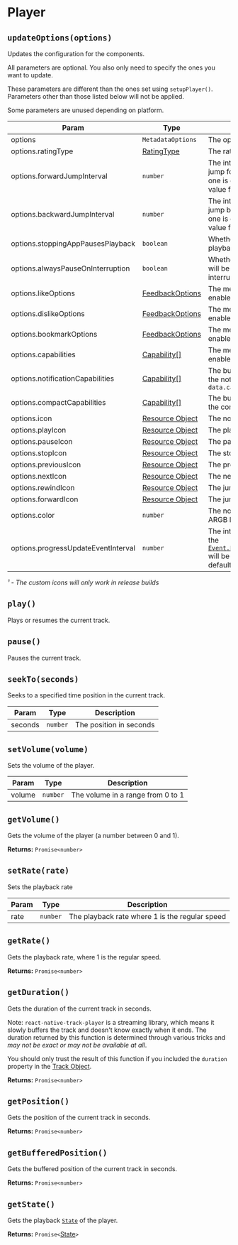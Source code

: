 # Player

## `updateOptions(options)`
Updates the configuration for the components.

All parameters are optional. You also only need to specify the ones you want to update.

These parameters are different than the ones set using `setupPlayer()`. Parameters other than those listed below will not be applied.

Some parameters are unused depending on platform.

| Param     | Type       | Description          | Android | iOS | Windows |
| --------- | ---------- | -------------------- | :-----: | :-: | :-----: |
| options      | `MetadataOptions`   | The options |
| options.ratingType | [RatingType](../constants/rating.md) | The rating type | ✅ | ❌ | ❌ |
| options.forwardJumpInterval | `number` | The interval in seconds for the jump forward buttons (if only one is given then we use that value for both) | ✅ | ✅ | ❌ |
| options.backwardJumpInterval | `number` | The interval in seconds for the jump backward buttons (if only one is given then we use that value for both) | ✅ | ✅ | ✅ |
| options.stoppingAppPausesPlayback | `boolean` | Whether the player will pause playback when the app closes | ✅ | ❌ | ❌ |
| options.alwaysPauseOnInterruption | `boolean` | Whether the `remote-duck` event will be triggered on every interruption | ✅ | ❌ | ❌ |
| options.likeOptions | [FeedbackOptions](../objects/feedback.md) | The media controls that will be enabled | ❌ | ✅ | ❌ |
| options.dislikeOptions | [FeedbackOptions](../objects/feedback.md) | The media controls that will be enabled | ❌ | ✅ | ❌ |
| options.bookmarkOptions | [FeedbackOptions](../objects/feedback.md) | The media controls that will be enabled | ❌ | ✅ | ❌ |
| options.capabilities | [Capability[]](../constants/capability.md) | The media controls that will be enabled | ✅ | ✅ | ✅ |
| options.notificationCapabilities | [Capability[]](../constants/capability.md) | The buttons that it will show in the notification. Defaults to `data.capabilities`  | ✅ | ❌ | ❌ |
| options.compactCapabilities | [Capability[]](../constants/capability.md) | The buttons that it will show in the compact notification | ✅ | ❌ | ❌ |
| options.icon | [Resource Object](../objects/resource.md) | The notification icon¹ | ✅ | ❌ | ❌ |
| options.playIcon | [Resource Object](../objects/resource.md) | The play icon¹ | ✅ | ❌ | ❌ |
| options.pauseIcon | [Resource Object](../objects/resource.md) | The pause icon¹ | ✅ | ❌ | ❌ |
| options.stopIcon | [Resource Object](../objects/resource.md) | The stop icon¹ | ✅ | ❌ | ❌ |
| options.previousIcon | [Resource Object](../objects/resource.md) | The previous icon¹ | ✅ | ❌ | ❌ |
| options.nextIcon | [Resource Object](../objects/resource.md) | The next icon¹ | ✅ | ❌ | ❌ |
| options.rewindIcon | [Resource Object](../objects/resource.md) | The jump backward icon¹ | ✅ | ❌ | ❌ |
| options.forwardIcon | [Resource Object](../objects/resource.md) | The jump forward icon¹ | ✅ | ❌ | ❌ |
| options.color | `number` | The notification color in an ARGB hex | ✅ | ❌ | ❌ |
| options.progressUpdateEventInterval | `number` | The interval (in seconds) that the [`Event.PlaybackProgressUpdated`](../events.md#playbackprogressupdated) will be fired. `undefined` by default. | ✅ | ✅ | ❌ |

*¹ - The custom icons will only work in release builds*

## `play()`
Plays or resumes the current track.

## `pause()`
Pauses the current track.

## `seekTo(seconds)`
Seeks to a specified time position in the current track.

| Param   | Type     | Description             |
| ------- | -------- | ----------------------- |
| seconds | `number` | The position in seconds |

## `setVolume(volume)`
Sets the volume of the player.

| Param  | Type     | Description                       |
| ------ | -------- | --------------------------------- |
| volume | `number` | The volume in a range from 0 to 1 |

## `getVolume()`
Gets the volume of the player (a number between 0 and 1).

**Returns:** `Promise<number>`

## `setRate(rate)`
Sets the playback rate

| Param  | Type     | Description                       |
| ------ | -------- | --------------------------------- |
| rate   | `number` | The playback rate where 1 is the regular speed |

## `getRate()`
Gets the playback rate, where 1 is the regular speed.

**Returns:** `Promise<number>`

## `getDuration()`
Gets the duration of the current track in seconds.

Note: `react-native-track-player` is a streaming library, which means it slowly buffers the track and doesn't know exactly when it ends.
The duration returned by this function is determined through various tricks and *may not be exact or may not be available at all*.

You should only trust the result of this function if you included the `duration` property in the [Track Object](../objects/track.md).

**Returns:** `Promise<number>`

## `getPosition()`
Gets the position of the current track in seconds.

**Returns:** `Promise<number>`

## `getBufferedPosition()`
Gets the buffered position of the current track in seconds.

**Returns:** `Promise<number>`

## `getState()`
Gets the playback [`State`](../constants/state.md) of the player.

**Returns:** `Promise<`[State](../constants/state.md)`>`
